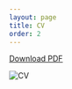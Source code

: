```yaml
---
layout: page
title: CV
order: 2
---
```


<a href="../CV_en_Paula Yumi_Pasqualini.pdf" download>Download PDF</a>

![CV](../CV.png)


